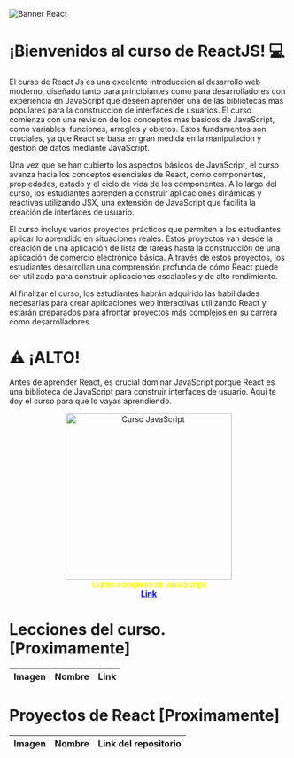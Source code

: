 ![Banner React](https://github.com/user-attachments/assets/07772bce-1800-400f-8b9a-ea6d8af05c60)

# ¡Bienvenidos al curso de ReactJS! 💻
El curso de React Js es una excelente introduccion al desarrollo web moderno, diseñado tanto para principiantes como para desarrolladores con experiencia en JavaScript que deseen aprender una de las bibliotecas mas populares para la construccion de interfaces de usuarios. El curso comienza con una revision de los conceptos mas basicos de JavaScript, como variables, funciones, arreglos y objetos. Estos fundamentos son cruciales, ya que React se basa en gran medida en la manipulacion y gestion de datos mediante JavaScript.

Una vez que se han cubierto los aspectos básicos de JavaScript, el curso avanza hacia los conceptos esenciales de React, como componentes, propiedades, estado y el ciclo de vida de los componentes. A lo largo del curso, los estudiantes aprenden a construir aplicaciones dinámicas y reactivas utilizando JSX, una extensión de JavaScript que facilita la creación de interfaces de usuario.

El curso incluye varios proyectos prácticos que permiten a los estudiantes aplicar lo aprendido en situaciones reales. Estos proyectos van desde la creación de una aplicación de lista de tareas hasta la construcción de una aplicación de comercio electrónico básica. A través de estos proyectos, los estudiantes desarrollan una comprensión profunda de cómo React puede ser utilizado para construir aplicaciones escalables y de alto rendimiento.

Al finalizar el curso, los estudiantes habrán adquirido las habilidades necesarias para crear aplicaciones web interactivas utilizando React y estarán preparados para afrontar proyectos más complejos en su carrera como desarrolladores.

# ⚠ ¡ALTO!
Antes de aprender React, es crucial dominar JavaScript porque React es una biblioteca de JavaScript para construir interfaces de usuario. Aqui te doy el curso para que lo vayas aprendiendo.
<div align="center">
  <img src="https://github.com/user-attachments/assets/0b8ab143-8b62-4469-8918-dd4f10ce5c01" alt="Curso JavaScript" width="300"/> <br> <strong><span style="color:yellow;">Curso completo de JavaScript <br/> <a href="https://github.com/MarioAlive99/curso-javascript" target="_blank" style="color:blue;">Link</a></span></strong>
</div>


# Lecciones del curso. [Proximamente]
| Imagen | Nombre | Link |
|----------|------|---------------|



# Proyectos de React [Proximamente]
| Imagen | Nombre | Link del repositorio |
|----------|------|---------------|
